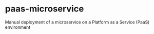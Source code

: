# paas-microservice
Manual deployment of a microservice on a Platform as a Service (PaaS) environment
